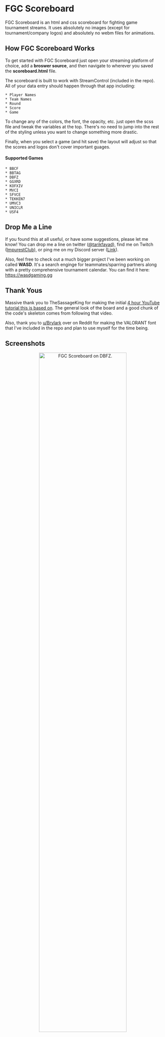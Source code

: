 # FGC Scoreboard
FGC Scoreboard is an html and css scoreboard for fighting game tournament streams. It uses absolutely no images (except for tournament/company logos) and absolutely no webm files for animations.

## How FGC Scoreboard Works
To get started with FGC Scoreboard just open your streaming platform of choice, add a **broswer source**, and then navigate to wherever you saved the **scoreboard.html** file.

The scoreboard is built to work with StreamControl (included in the repo). All of your data entry should happen through that app including:
```
* Player Names
* Team Names
* Round
* Score
* Game
```

To change any of the colors, the font, the opacity, etc. just open the scss file and tweak the variables at the top. There's no need to jump into the rest of the styling unless you want to change something more drastic.

Finally, when you select a game (and hit save) the layout will adjust so that the scores and logos don't cover important guages.
#### Supported Games
```
* BBCF
* BBTAG
* DBFZ
* GGXRD
* KOFXIV
* MVCI
* SFVCE
* TEKKEN7
* UMVC3
* UNICLR
* USF4
```

## Drop Me a Line
If you found this at all useful, or have some suggestions, please let me know! You can drop me a line on twitter ([@tarikfayad](https://twitter.com/tarikfayad)), find me on Twitch ([ImpurestClub](https://www.twitch.tv/impurestclub/)), or ping me on my Discord server ([Link](https://discord.gg/ykj8tsN)).

Also, feel free to check out a much bigger project I've been working on called **WASD**. It's a search enginge for teammates/sparring partners along with a pretty comprehensive tournament calendar. You can find it here: https://wasdgaming.gg

## Thank Yous
Massive thank you to TheSassageKing for making the initial [4 hour YouTube tutorial this is based on](https://www.youtube.com/watch?v=qqyFknxaVWo). The general look of the board and a good chunk of the code's skeleton comes from following that video.

Also, thank you to [u/Brylark](https://www.reddit.com/r/VALORANT/comments/g0747t/valorant_font/) over on Reddit for making the VALORANT font that I've included in the repo and plan to use myself for the time being.

## Screenshots
<p align="center">
  <img src="screenshots/dbfz.png" alt="FGC Scoreboard on DBFZ." width="75%">
  <img src="screenshots/uniclr.png" alt="FGC Scoreboard on UNICLR." width="75%">
</p>

## Todo
## Todo
- [X] Add lower thirds for commentators
- [X] Create GIFs to show case animations

Pull requests are more than welcomed!

## License
Usage is provided under the [MIT License](http://http//opensource.org/licenses/mit-license.php). See LICENSE for the full details.
